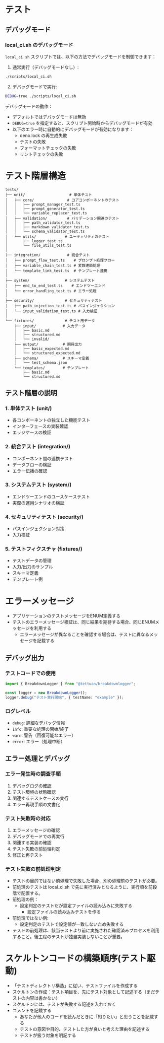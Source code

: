 # テスト

## デバッグモード

### local_ci.sh のデバッグモード

`local_ci.sh` スクリプトでは、以下の方法でデバッグモードを制御できます：

1. 通常実行（デバッグモードなし）:

```bash
./scripts/local_ci.sh
```

2. デバッグモードで実行:

```bash
DEBUG=true ./scripts/local_ci.sh
```

デバッグモードの動作：

- デフォルトではデバッグモードは無効
- `DEBUG=true` を指定すると、スクリプト開始時からデバッグモードが有効
- 以下のエラー時に自動的にデバッグモードが有効になります：
  - deno.lock の再生成失敗
  - テストの失敗
  - フォーマットチェックの失敗
  - リントチェックの失敗

# テスト階層構造

```
tests/
├── unit/                    # 単体テスト
│   ├── core/               # コアコンポーネントのテスト
│   │   ├── prompt_manager_test.ts
│   │   ├── prompt_generator_test.ts
│   │   └── variable_replacer_test.ts
│   ├── validation/         # バリデーション関連のテスト
│   │   ├── path_validator_test.ts
│   │   ├── markdown_validator_test.ts
│   │   └── schema_validator_test.ts
│   └── utils/             # ユーティリティのテスト
│       ├── logger_test.ts
│       └── file_utils_test.ts
│
├── integration/            # 統合テスト
│   ├── prompt_flow_test.ts    # プロンプト処理フロー
│   ├── variable_chain_test.ts # 変数連鎖処理
│   └── template_link_test.ts  # テンプレート連携
│
├── system/                # システムテスト
│   ├── end_to_end_test.ts    # エンドツーエンド
│   └── error_handling_test.ts # エラー処理
│
├── security/              # セキュリティテスト
│   ├── path_injection_test.ts # パスインジェクション
│   └── input_validation_test.ts # 入力検証
│
└── fixtures/              # テスト用データ
    ├── input/            # 入力データ
    │   ├── basic.md
    │   ├── structured.md
    │   └── invalid/
    ├── output/           # 期待出力
    │   ├── basic_expected.md
    │   └── structured_expected.md
    ├── schema/           # スキーマ定義
    │   └── test_schema.json
    └── templates/        # テンプレート
        ├── basic.md
        └── structured.md
```

## テスト階層の説明

### 1. 単体テスト (unit/)

- 各コンポーネントの独立した機能テスト
- インターフェースの実装確認
- エッジケースの検証

### 2. 統合テスト (integration/)

- コンポーネント間の連携テスト
- データフローの検証
- エラー伝播の確認

### 3. システムテスト (system/)

- エンドツーエンドのユースケーステスト
- 実際の運用シナリオの検証

### 4. セキュリティテスト (security/)

- パスインジェクション対策
- 入力検証

### 5. テストフィクスチャ (fixtures/)

- テストデータの管理
- 入力/出力のサンプル
- スキーマ定義
- テンプレート例

# エラーメッセージ

- アプリケーションのテストメッセージをENUM定義する
- テストのエラーメッセージ検証は、同じ結果を期待する場合、同じENUMメッセージを利用する
  - エラーメッセージが異なることを確認する場合は、テストに異なるメッセージを記載する

## デバッグ出力

### テストコードでの使用

```typescript
import { BreakdownLogger } from "@tettuan/breakdownlogger";

const logger = new BreakdownLogger();
logger.debug("テスト実行開始", { testName: "example" });
```

### ログレベル

- `debug`: 詳細なデバッグ情報
- `info`: 重要な処理の開始/終了
- `warn`: 警告（回復可能なエラー）
- `error`: エラー（処理中断）

## エラー処理とデバッグ

### エラー発生時の調査手順

1. デバッグログの確認
2. テスト環境の状態確認
3. 関連するテストケースの実行
4. エラー再現手順の文書化

### テスト失敗時の対応

1. エラーメッセージの確認
2. デバッグモードでの再実行
3. 関連する実装の確認
4. テスト失敗の前処理判定
5. 修正と再テスト

### テスト失敗の前処理判定

- テストの目的ではない前処理で失敗した場合、別の処理前のテストが必要。
- 前処理のテストは local_ci.sh で先に実行済みとなるように、実行順を前段階で配置する。
- 前処理の例：
  - 設定判定のテストだが設定ファイルの読み込みに失敗する
    - 設定ファイルの読み込みテストを作る
- 前処理ではない例:
  - 設定判定のテストで設定値が一致しないため失敗する
- テストの前処理は、該当テストより前に実施された確認済みプロセスを利用すること。後工程のテストが独自実装しないことが重要。

# スケルトンコードの構築順序(テスト駆動)

- 「テストディレクトリ構造」に従い、テストファイルを作成する
- スケルトンの作成：テスト項目を、先にテスト対象として記述する（まだテストの内容は書かない）
- スケルトンには、テストが失敗する記述を入れておく
- コメントを記載する
  - あなたが他人のコードを読んだときに「知りたい」と思うことを記載する
  - テストの意図や目的、テストした方が良いと考えた理由を記述する
  - テストが扱う対象を明記する
